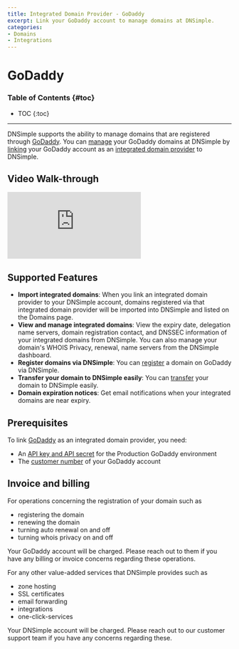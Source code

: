 ```yaml
---
title: Integrated Domain Provider - GoDaddy
excerpt: Link your GoDaddy account to manage domains at DNSimple.
categories:
- Domains
- Integrations
---
```


# GoDaddy

### Table of Contents {#toc}

* TOC
{:toc}

---

DNSimple supports the ability to manage domains that are registered through [GoDaddy](https://www.godaddy.com). You can [manage](/articles/managing-integrated-domains) your GoDaddy domains at DNSimple by [linking](/articles/integrated-domain-providers#linking-integrated-domain-provider) your GoDaddy account as an [integrated domain provider](/articles/integrated-domain-providers) to DNSimple.

## Video Walk-through

<div class="mb4 aspect-ratio aspect-ratio--16x9 z-0">
  <iframe src="https://www.youtube.com/embed/8p7npbNN2x0" class="aspect-ratio--object" frameborder="0" allow="accelerometer; autoplay; clipboard-write; encrypted-media; gyroscope; picture-in-picture" allowfullscreen=""></iframe>
</div>

## Supported Features

- **Import integrated domains**: When you link an integrated domain provider to your DNSimple account, domains registered via that integrated domain provider will be imported into DNSimple and listed on the Domains page.
- **View and manage integrated domains**: View the expiry date, delegation name servers, domain registration contact, and DNSSEC information of your integrated domains from DNSimple. You can also manage your domain's WHOIS Privacy, renewal, name servers from the DNSimple dashboard.
- **Register domains via DNSimple**: You can [register](/articles/registering-domain) a domain on GoDaddy via DNSimple.
- **Transfer your domain to DNSimple easily**: You can [transfer](/articles/integrated-domain-provider-transfer-domain) your domain to DNSimple easily.
- **Domain expiration notices**: Get email notifications when your integrated domains are near expiry.

## Prerequisites

To link [GoDaddy](https://www.godaddy.com) as an integrated domain provider, you need:

- An [API key and API secret](https://developer.godaddy.com/keys) for the Production GoDaddy environment
- The [customer number](https://godaddy.com/help/what-is-my-customer-number-20038) of your GoDaddy account

## Invoice and billing

For operations concerning the registration of your domain such as

- registering the domain
- renewing the domain
- turning auto renewal on and off
- turning whois privacy on and off

Your GoDaddy account will be charged. Please reach out to them if you have any billing or invoice concerns regarding these operations.

For any other value-added services that DNSimple provides such as

- zone hosting
- SSL certificates
- email forwarding
- integrations
- one-click-services

Your DNSimple account will be charged. Please reach out to our customer support team if you have any concerns regarding these.

